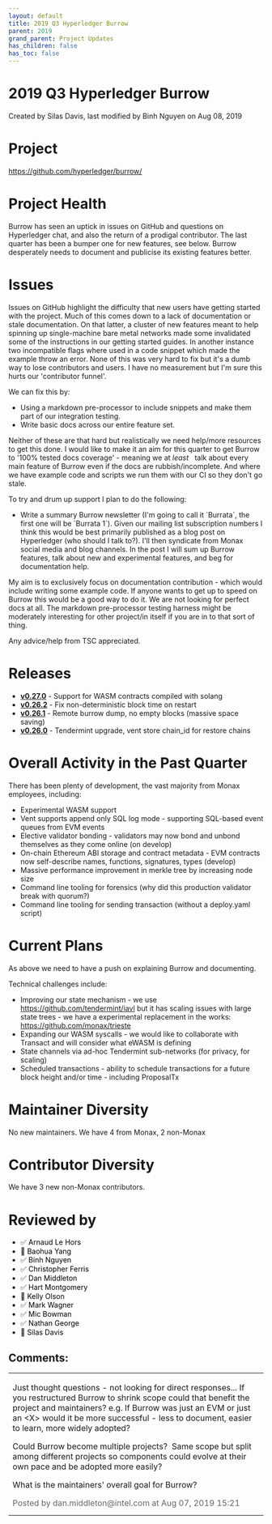 ```yaml
---
layout: default
title: 2019 Q3 Hyperledger Burrow
parent: 2019
grand_parent: Project Updates
has_children: false
has_toc: false
---
```


# 2019 Q3 Hyperledger Burrow

Created by Silas Davis, last modified by Binh Nguyen on Aug 08, 2019

# Project

<a href="https://github.com/hyperledger/burrow/" class="external-link" rel="nofollow">https://github.com/hyperledger/burrow/</a>  

# Project Health

Burrow has seen an uptick in issues on GitHub and questions on
Hyperledger chat, and also the return of a prodigal contributor. The
last quarter has been a bumper one for new features, see below. Burrow
desperately needs to document and publicise its existing features
better.

# Issues

Issues on GitHub highlight the difficulty that new users have getting
started with the project. Much of this comes down to a lack of
documentation or stale documentation. On that latter, a cluster of new
features meant to help spinning up single-machine bare metal networks
made some invalidated some of the instructions in our getting started
guides. In another instance two incompatible flags where used in a code
snippet which made the example throw an error. None of this was very
hard to fix but it's a dumb way to lose contributors and users. I have
no measurement but I'm sure this hurts our 'contributor funnel'.

We can fix this by:

-   Using a markdown pre-processor to include snippets and make them
part of our integration testing.
-   Write basic docs across our entire feature set.

Neither of these are that hard but realistically we need help/more
resources to get this done. I would like to make it an aim for this
quarter to get Burrow to '100% tested docs coverage' - meaning we at *least*   talk about every main feature of Burrow even if the docs are
rubbish/incomplete. And where we have example code and scripts we run
them with our CI so they don't go stale.

To try and drum up support I plan to do the following:

-   Write a summary Burrow newsletter (I'm going to call it \`Burrata\`,
the first one will be \`Burrata 1\`). Given our mailing list
subscription numbers I think this would be best primarily published
as a blog post on Hyperledger (who should I talk to?). I'll then
syndicate from Monax social media and blog channels. In the post I
will sum up Burrow features, talk about new and experimental
features, and beg for documentation help.

My aim is to exclusively focus on documentation contribution - which
would include writing some example code. If anyone wants to get up to
speed on Burrow this would be a good way to do it. We are not looking
for perfect docs at all. The markdown pre-processor testing harness
might be moderately interesting for other project/in itself if you are
in to that sort of thing.

Any advice/help from TSC appreciated.

# Releases

-   **<a href="https://github.com/hyperledger/burrow/releases/tag/v0.27.0" class="external-link" rel="nofollow">v0.27.0</a>** - Support for
WASM contracts compiled with solang
-   **<a href="https://github.com/hyperledger/burrow/releases/tag/v0.26.2" class="external-link" rel="nofollow">v0.26.2</a>** - Fix
non-deterministic block time on restart
-   **<a href="https://github.com/hyperledger/burrow/releases/tag/v0.26.1" class="external-link" rel="nofollow">v0.26.1</a>** - Remote burrow
dump, no empty blocks (massive space saving)
-   **<a href="https://github.com/hyperledger/burrow/releases/tag/v0.26.0" class="external-link" rel="nofollow">v0.26.0</a>** - Tendermint
upgrade, vent store chain\_id for restore chains

# Overall Activity in the Past Quarter

There has been plenty of development, the vast majority from Monax
employees, including:

-   Experimental WASM support
-   Vent supports append only SQL log mode - supporting SQL-based event
queues from EVM events
-   Elective validator bonding - validators may now bond and unbond
themselves as they come online (on develop)
-   On-chain Ethereum ABI storage and contract metadata - EVM contracts
now self-describe names, functions, signatures, types (develop)
-   Massive performance improvement in merkle tree by increasing node
size
-   Command line tooling for forensics (why did this production
validator break with quorum?)
-   Command line tooling for sending transaction (without a deploy.yaml
script)

# Current Plans

As above we need to have a push on explaining Burrow and documenting.

Technical challenges include:

-   Improving our state mechanism - we use
<a href="https://github.com/tendermint/iavl" class="external-link" rel="nofollow">https://github.com/tendermint/iavl</a> but it has
scaling issues with large state trees - we have a experimental
replacement in the works:
<a href="https://github.com/monax/trieste" class="external-link" rel="nofollow">https://github.com/monax/trieste</a>
-   Expanding our WASM syscalls - we would like to collaborate with
Transact and will consider what eWASM is defining
-   State channels via ad-hoc Tendermint sub-networks (for privacy, for
scaling)
-   Scheduled transactions - ability to schedule transactions for a
future block height and/or time - including ProposalTx

# Maintainer Diversity

No new maintainers. We have 4 from Monax, 2 non-Monax

# Contributor Diversity

We have 3 new non-Monax contributors.

# Reviewed by
-   ✅ <span style="color: rgb(0,0,0);">Arnaud Le Hors </span>
-   🔲 <span style="color: rgb(0,0,0);"> <span style="color: rgb(0,0,0);">Baohua Yang </span> </span>
-   ✅ <span style="color: rgb(0,0,0);"> <span style="color: rgb(0,0,0);"> <span style="color: rgb(0,0,0);">Binh
Nguyen </span> </span> </span>
-   ✅ <span style="color: rgb(0,0,0);"> <span style="color: rgb(0,0,0);"> <span style="color: rgb(0,0,0);">Christopher Ferris </span> </span></span>
-   ✅ <span style="color: rgb(0,0,0);"> <span style="color: rgb(0,0,0);"> <span style="color: rgb(0,0,0);"> <span style="color: rgb(0,0,0);">Dan Middleton </span> </span> </span></span>
-   ✅ <span style="color: rgb(0,0,0);"> <span style="color: rgb(0,0,0);"> <span style="color: rgb(0,0,0);"> <span style="color: rgb(0,0,0);"> <span style="color: rgb(0,0,0);">Hart
Montgomery </span> </span> </span> </span> </span>
-   🔲 <span style="color: rgb(0,0,0);"> <span style="color: rgb(0,0,0);"> <span style="color: rgb(0,0,0);"> <span style="color: rgb(0,0,0);"> <span style="color: rgb(0,0,0);"> <span style="color: rgb(0,0,0);">Kelly Olson </span> </span> </span></span> </span> </span>
-   ✅ <span style="color: rgb(0,0,0);"> <span style="color: rgb(0,0,0);"> <span style="color: rgb(0,0,0);"> <span style="color: rgb(0,0,0);"> <span style="color: rgb(0,0,0);"> <span style="color: rgb(0,0,0);"> <span style="color: rgb(0,0,0);">Mark
Wagner </span> </span> </span> </span> </span> </span> </span>
-   ✅ <span style="color: rgb(0,0,0);"> <span style="color: rgb(0,0,0);"> <span style="color: rgb(0,0,0);"> <span style="color: rgb(0,0,0);"> <span style="color: rgb(0,0,0);"> <span style="color: rgb(0,0,0);"> <span style="color: rgb(0,0,0);"> <span style="color: rgb(0,0,0);">Mic Bowman </span> </span> </span></span> </span> </span> </span> </span>
-   ✅ <span style="color: rgb(0,0,0);"> <span style="color: rgb(0,0,0);"> <span style="color: rgb(0,0,0);"> <span style="color: rgb(0,0,0);"> <span style="color: rgb(0,0,0);"> <span style="color: rgb(0,0,0);"> <span style="color: rgb(0,0,0);"> <span style="color: rgb(0,0,0);">Nathan George </span> </span> </span></span> </span> </span> </span> </span>
-   🔲 <span style="color: rgb(0,0,0);"> <span style="color: rgb(0,0,0);"> <span style="color: rgb(0,0,0);"> <span style="color: rgb(0,0,0);"> <span style="color: rgb(0,0,0);"> <span style="color: rgb(0,0,0);"> <span style="color: rgb(0,0,0);"> <span style="color: rgb(0,0,0);">Silas Davis </span> </span> </span></span> </span> </span> </span> </span>



## Comments:

<table data-border="0" width="100%">
<colgroup>
<col style="width: 100%" />
</colgroup>
<tbody>
<tr class="odd">
<td><span id="comment-16324061"></span>
<p>Just thought questions - not looking for direct responses... If you
restructured Burrow to shrink scope could that benefit the project and
maintainers? e.g. If Burrow was just an EVM or just an &lt;X&gt; would
it be more successful - less to document, easier to learn, more widely
adopted?</p>
<p>Could Burrow become multiple projects?  Same scope but split among
different projects so components could evolve at their own pace and be
adopted more easily?</p>
<p>What is the maintainers' overall goal for Burrow?</p>
<div class="smallfont" data-align="left" style="color: #666666; width: 98%; margin-bottom: 10px;">
 Posted by dan.middleton@intel.com at Aug 07, 2019 15:21 </div ></td>
</tr>
</tbody>
</table>




